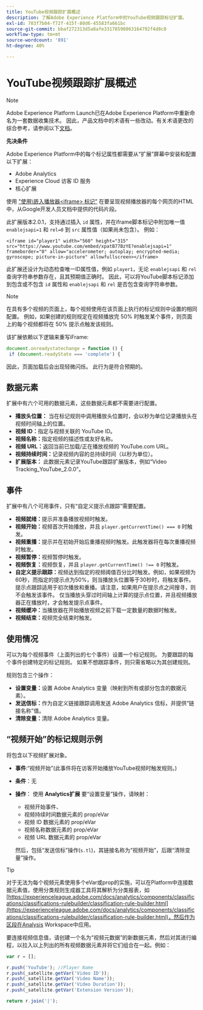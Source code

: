 ```yaml
---
title: YouTube视频跟踪扩展概述
description: 了解Adobe Experience Platform中的YouTube视频跟踪标记扩展。
exl-id: 703f7b04-f72f-415f-80d6-45583fa661bc
source-git-commit: bbaf272313d5a8afe33178598063164792f4d8c0
workflow-type: tm+mt
source-wordcount: '891'
ht-degree: 40%

---
```


# YouTube视频跟踪扩展概述

>[!NOTE]
>
>Adobe Experience Platform Launch已在Adobe Experience Platform中重新命名为一套数据收集技术。 因此，产品文档中的术语有一些改动。有关术语更改的综合参考，请参阅以下[文档](../../../term-updates.md)。

**先决条件**

Adobe Experience Platform中的每个标记属性都需要从“扩展”屏幕中安装和配置以下扩展：

* Adobe Analytics
* Experience Cloud 访客 ID 服务
* 核心扩展

使用 [&quot;使用\嵌入播放器&lt;iframe> 标记”](https://developers.google.com/youtube/player_parameters#Manual_IFrame_Embeds) 在要呈现视频播放器的每个网页的HTML中，从Google开发人员文档中提供的代码片段。

此扩展版本2.0.1，支持通过插入 `id` 属性，并在iframe脚本标记中附加唯一值 `enablejsapi=1` 和 `rel=0` 到 `src` 属性值（如果尚未包含）。 例如：

`<iframe id="player1" width="560" height="315" src="https://www.youtube.com/embed/xpatB77BzYE?enablejsapi=1" frameborder="0" allow="accelerometer; autoplay; encrypted-media; gyroscope; picture-in-picture" allowfullscreen></iframe>`

此扩展还设计为动态检查唯一ID属性值，例如 `player1`，无论 `enablejsapi` 和 `rel` 查询字符串参数存在，且其预期值正确时。 因此，可以将YouTube脚本标记添加到包含或不包含 `id` 属性和 `enablejsapi` 和 `rel` 是否包含查询字符串参数。

>[!NOTE]
>
>在具有多个视频的页面上，每个视频使用在该页面上执行的标记规则中设置的相同配置。 例如，如果创建的规则规定在视频播放完 50% 时触发某个事件，则页面上的每个视频都将在 50% 提示点触发该规则。

该扩展依赖以下逻辑来重写iFrame:

```javascript
document.onreadystatechange = function () {
 if (document.readyState === 'complete') {
```

因此，页面加载后会出现轻微闪烁。 此行为是符合预期的。

## 数据元素

扩展中有六个可用的数据元素，这些数据元素都不需要进行配置。

* **播放头位置：** 当在标记规则中调用播放头位置时，会以秒为单位记录播放头在视频时间轴上的位置。
* **视频 ID：**&#x200B;指定与视频关联的 YouTube ID。
* **视频名称：**&#x200B;指定视频的描述性或友好名称。
* **视频 URL：**&#x200B;返回当前已加载/正在播放视频的 YouTube.com URL。
* **视频持续时间：**&#x200B;记录视频内容的总持续时间（以秒为单位）。
* **扩展版本：** 此数据元素记录YouTube跟踪扩展版本，例如“Video Tracking_YouTube_2.0.0”。

## 事件

扩展中有八个可用事件，只有“自定义提示点跟踪”需要配置。

* **视频就绪：**&#x200B;提示并准备播放视频时触发。
* **视频开始：**&#x200B;视频首次开始播放，并且 `player.getCurrentTime() === 0` 时触发。
* **视频重播：**&#x200B;提示并在初始开始后重播视频时触发。此触发器将在每次重播视频时触发。
* **视频暂停：**&#x200B;视频暂停时触发。
* **视频恢复：**&#x200B;视频恢复，并且 `player.getCurrentTime() !== 0` 时触发。
* **自定义提示跟踪：**&#x200B;视频达到指定的视频阈值百分比时触发。例如，如果视频为60秒，而指定的提示点为50%，则当播放头位置等于30秒时，将触发事件。 提示点跟踪适用于初次播放和重播。请注意，如果用户在提示点之间搜寻，则不会触发该事件。 仅当播放头穿过时间轴上计算的提示点位置，并且视频播放器正在播放时，才会触发提示点事件。
* **视频缓冲：**&#x200B;当播放器在开始播放视频之前下载一定数量的数据时触发。
* **视频结束：**&#x200B;视频完全结束时触发。

## 使用情况

可以为每个视频事件（上面列出的七个事件）设置一个标记规则。 为要跟踪的每个事件创建特定的标记规则。 如果不想跟踪事件，则只需省略以为其创建规则。

规则包含三个操作：

* **设置变量：**&#x200B;设置 Adobe Analytics 变量（映射到所有或部分包含的数据元素）。
* **发送信标：**&#x200B;作为自定义链接跟踪调用发送 Adobe Analytics 信标，并提供“链接名称”值。
* **清除变量：**&#x200B;清除 Adobe Analytics 变量。

## “视频开始”的标记规则示例

将包含以下视频扩展对象。

* **事件**:“视频开始”(此事件将在访客开始播放YouTube视频时触发规则。)

* **条件**：无

* **操作**： 使用 **Analytics扩展** 要“设置变量”操作，请映射：

   * 视频开始事件、
   * 视频持续时间数据元素的 prop/eVar
   * 视频 ID 数据元素的 prop/eVar
   * 视频名称数据元素的 prop/eVar
   * 视频 URL 数据元素的 prop/eVar

   然后，包括“发送信标”操作(`s.tl`)，其链接名称为“视频开始”，后跟“清除变量”操作。

>[!TIP]
> 
>对于无法为每个视频元素使用多个eVar或prop的实施，可以在Platform中连接数据元素值，使用分类规则生成器工具将其解析为分类报表，如 [https://experienceleague.adobe.com/docs/analytics/components/classifications/classifications-rulebuilder/classification-rule-builder.html](https://experienceleague.adobe.com/docs/analytics/components/classifications/classifications-rulebuilder/classification-rule-builder.html)，然后作为区段在Analysis Workspace中应用。

要连接视频信息值，请创建一个名为“视频元数据”的新数据元素，然后对其进行编程，以拉入以上列出的所有视频数据元素并将它们组合在一起。例如：

```javascript
var r = [];

r.push('YouTube'); //Player Name
r.push(_satellite.getVar('Video ID'));
r.push(_satellite.getVar('Video Name'));
r.push(_satellite.getVar('Video Duration'));
r.push(_satellite.getVar('Extension Version'));

return r.join('|');
```
